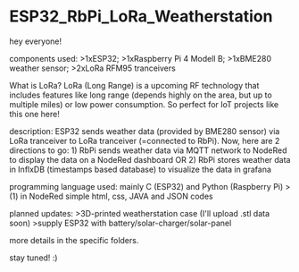# ESP32_RbPi_LoRa_Weatherstation

hey everyone!

components used: >1xESP32; >1xRaspberry Pi 4 Modell B; >1xBME280 weather sensor; >2xLoRa RFM95 tranceivers

What is LoRa? LoRa (Long Range) is a upcoming RF technology that includes features like long range (depends highly on the area, but up to multiple miles) or low power consumption. So perfect for IoT projects like this one here!

description: ESP32 sends weather data (provided by BME280 sensor) via LoRa tranceiver to LoRa tranceiver (=connected to RbPi). Now, here are 2 directions to go: 1) RbPi sends weather data via MQTT network to NodeRed to display the data on a NodeRed dashboard OR 2) RbPi stores weather data in InflxDB (timestamps based database) to visualize the data in grafana

programming language used: mainly C (ESP32) and Python (Raspberry Pi) > (1) in NodeRed simple html, css, JAVA and JSON codes

planned updates: >3D-printed weatherstation case (I'll upload .stl data soon) >supply ESP32 with battery/solar-charger/solar-panel

more details in the specific folders.

stay tuned! :)
